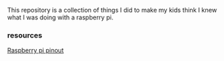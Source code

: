 This repository is a collection of things I did to make my kids think I knew what I was doing with a raspberry pi.

### resources

[Raspberry pi pinout](http://www.panu.it/raspberry/)
